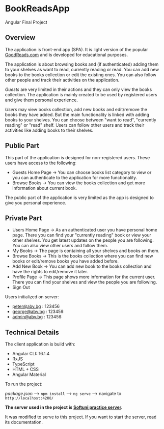 # BookReadsApp

Angular Final Project

## Overview 

The application is front-end app (SPA). It is light version of the popular [GoodReads.com](https://www.goodreads.com/) and is developed for educational purposes.

The application is about browsing books and (if authenticated) adding them to your shelves as want to read, currently reading or read. You can add new books to the books collection or edit the existing ones. You can also follow other people and track their activities on the application.

*Guests* are very limited in their actions and they can only view the books collection. The application is mainly created to be used by registered users and give them personal experience. 

*Users* may view books collection, add new books and edit/remove the books they have added. But the main functionality is linked with adding books to your shelves. You can choose between "want to read", "currently reading" or "read" shelf. Users can follow other users and track their activities like adding books to their shelves. 

## Public Part

This part of the application is designed for non-registered users. These users have access to the following:

- Guests Home Page -> You can choose books list category to view or you can authenticate to the application for more functionality.
- Browse Books -> You can view the books collection and get more information about current book.

The public part of the application is very limited as the app is designed to give you personal experience.

## Private Part

- Users Home Page -> As an authenticated user you have personal home page. There you can find your "currently reading" book or view your other shelves. You get latest updates on the people you are following. You can also view other users and follow them.
- My Books -> The page is containing all your shelves and books on them.
- Browse Books -> This is the books collection where you can find new books or edit/remove books you have added before.
- Add New Book -> You can add new book to the books collection and have the rights to edit/remove it later.
- Profile Page -> This page shows more information for the current user. There you can find your shelves and view the people you are following.
- Sign Out

Users initialized on server:

- peter@abv.bg : 123456
- george@abv.bg : 123456
- admin@abv.bg : 123456

## Technical Details

The client application is build with:

- Angular CLI: 16.1.4
- RxJS
- TypeScript
- HTML + CSS
- Angular Material

To run the project:

*package.json* --> `npm install` --> `ng serve` --> navigate to `http://localhost:4200/`

**The server used in the project is [Softuni practice server](https://github.com/softuni-practice-server/softuni-practice-server).**

It was modified to serve to this project. If you want to start the server, read its documentation.